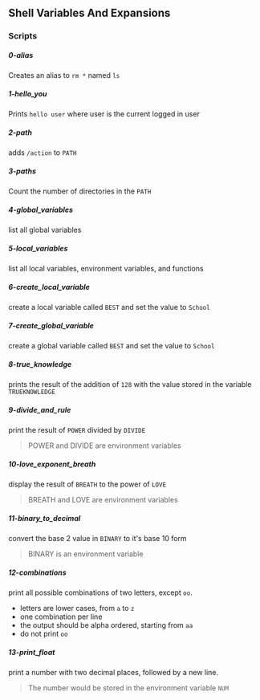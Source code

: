 ## Shell Variables And Expansions

### Scripts
##### 0-alias
Creates an alias to `rm *` named `ls`

##### 1-hello_you
Prints `hello user` where user is the current logged in user

##### 2-path
adds `/action` to `PATH`

##### 3-paths
Count the number of directories in the `PATH`

##### 4-global_variables
list all global variables

##### 5-local_variables
list all local variables, environment variables, and functions

##### 6-create_local_variable
create a local variable called `BEST` and set the value to `School`

##### 7-create_global_variable
create a global variable called `BEST` and set the value to `School`

##### 8-true_knowledge
prints the result of the addition of `128` with the value stored in the variable `TRUEKNOWLEDGE`

##### 9-divide_and_rule
print the result of `POWER` divided by `DIVIDE`
> POWER and DIVIDE are environment variables

##### 10-love_exponent_breath
display the result of `BREATH` to the power of `LOVE`
> BREATH and LOVE are environment variables

##### 11-binary_to_decimal
convert the base 2 value in `BINARY` to it's base 10 form
> BINARY is an environment variable

##### 12-combinations
print all possible combinations of two letters, except `oo`.
* letters are lower cases, from `a` to `z`
* one combination per line
* the output should be alpha ordered, starting from `aa`
* do not print `oo`


##### 13-print_float
print a number with two decimal places, followed by a new line.
> The number would be stored in the environment variable `NUM`
